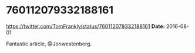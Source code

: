 # 760112079332188161
https://twitter.com/TomFrankly/status/760112079332188161
**Date:** 2016-08-01

Fantastic article, @Jonwestenberg.
